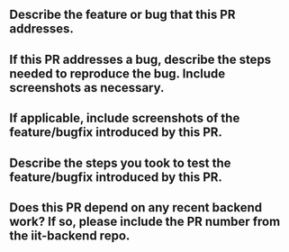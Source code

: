 ## Describe the feature or bug that this PR addresses.

## If this PR addresses a bug, describe the steps needed to reproduce the bug. Include screenshots as necessary.

## If applicable, include screenshots of the feature/bugfix introduced by this PR.

## Describe the steps you took to test the feature/bugfix introduced by this PR.

## Does this PR depend on any recent backend work? If so, please include the PR number from the iit-backend repo.
